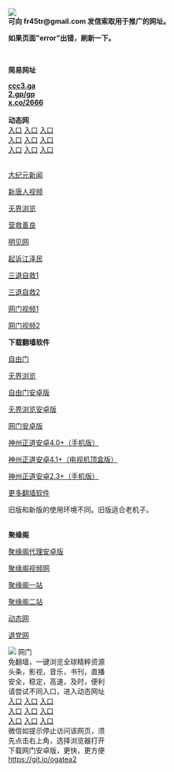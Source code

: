 <td align="center"><a target="_blank" href="https://raw.githubusercontent.com/szzd1/2/master/6.JPG"><img src="https://raw.githubusercontent.com/szzd1/2/master/6.JPG" style="max-width:100%;"></a></td><br>
<strong>可向 fr45tr@gmail.com 发信索取用于推广的网址。</strong>
<p><strong>如果页面"error"出错，刷新一下。</strong></p>
<br>
<p><strong>简易网址</strong></p>
<strong><a href="http://ccc3.ga">ccc3.ga</a></strong><br>
<strong><a href="http://2.gp/gp">2.gp/gp</a></strong><br>
<strong><a href="http://x.co/2666">x.co/2666</a></strong><br>
<br>
<strong>动态网</strong>
<br>
      <a href="http://t.cn/R1Iw0Ut" rel="nofollow">入口</a>
      <a href="http://219.85.107.248/1" rel="nofollow">入口</a>
      <a href="http://vtldn.gpzeukry.ml/70cdtw" rel="nofollow">入口</a><br>
      <a href="http://vtldn.gpzeukry.ml/70ydtw" rel="nofollow">入口</a>
      <a href="http://vtldn.gpzeukry.ml/70ip03dw" rel="nofollow">入口</a>
      <a href="http://vtldn.gpzeukry.ml/70fdtw" rel="nofollow">入口</a><br>
      <a href="http://vtldn.gpzeukry.ml/70sdtw" rel="nofollow">入口</a>
      <a href="http://vtldn.gpzeukry.ml/70ip04dw" rel="nofollow">入口</a>
      <a href="http://vtldn.gpzeukry.ml/70hdtw" rel="nofollow">入口</a><br>

<br>
<p><a href="http://t.cn/R1Iw06K" rel="nofollow">大纪元新闻</a></p>
<p><a href="http://t.cn/R1Iw0Wq" rel="nofollow">新唐人视频</a></p>
<p><a href="http://t.cn/R1Iw0T0" rel="nofollow">无界浏览</a></p>
<p><a href="http://vtldn.gpzeukry.ml/70gqg" rel="nofollow">营救善良</a></p>
<p><a href="http://vtldn.gpzeukry.ml/mjw" rel="nofollow">明见网</a></p>
<p><a href="http://vtldn.gpzeukry.ml/70gsj" rel="nofollow">起诉江泽民</a></p>
<p><a href="http://t.cn/R1Iw0zl">三退自救1</a></p>
<p><a href="http://vtldn.gpzeukry.ml/70gst" rel="nofollow">三退自救2</a></p>
<p><a href="http://t.cn/R1Iwp3o" rel="nofollow">网门视频1</a></p>
<p><a href="http://qoddho.glhtvcy.gq" rel="nofollow">网门视频2</a></p>
<p><strong>下载翻墙软件</strong></p>


<p><a href="https://git.io/fgp" rel="nofollow">自由门</a></p>
<p><a href="https://git.io/vEJlj rel="nofollow">无界浏览</a></p>
<p><a href="https://git.io/fgma" rel="nofollow">自由门安卓版</a></p>
<p><a href="https://s3.amazonaws.com/693/um.apk" rel="nofollow">无界浏览安卓版</a></p>
<p><a href="https://git.io/ogatea2">网门安卓版</a></p>
<p><a href="https://git.io/vQjqe" rel="nofollow">神州正道安卓4.0+（手机版）</a></p>
<p><a href="https://git.io/vAonz" rel="nofollow">神州正道安卓4.1+（电视机顶盒版）</a></p>
<p><a href="https://git.io/vA5GO" rel="nofollow">神州正道安卓2.3+（手机版）</a></p>
<p><a href="https://github.com/bannedbook/fanqiang/wiki">更多翻墙软件</a></p>
旧版和新版的使用环境不同。旧版适合老机子。<br>


<br>
<p><strong>聚缘阁</strong></p>
<p><a href="https://github.com/hao369/a/raw/master/j8.apk">聚缘阁代理安卓版</a></p>
<p><a href="http://we3.521f.cf/9.html" rel="nofollow">聚缘阁视频网</a></p>
<p><a href="http://ju13.521j.cf" rel="nofollow">聚缘阁一站</a></p>
<p><a href="https://jyg888.98uz.ga" rel="nofollow">聚缘阁二站</a></p>
<p><a href="http://we3.521f.cf/524/?3625554" rel="nofollow">动态网</a></p>
<p><a href="http://we3.521f.cf/524/?id=8" rel="nofollow">退党网</a></p>
<td align="center"><a target="_blank" href="https://cloud.githubusercontent.com/assets/11880933/13434984/f430fae2-e012-11e5-814f-c2df1e82b247.jpg"><img src="https://cloud.githubusercontent.com/assets/11880933/13434984/f430fae2-e012-11e5-814f-c2df1e82b247.jpg" style="max-width:100%;"></a></td>
  </tr>
  <tr>
    <td align="center">网门<br>
      免翻墙，一键浏览全球精粹资源<br>
      头条，影视，音乐，书刊，直播<br>
      安全，稳定，高速，及时，便利<br>
    </td>
  </tr><tr>
    <td align="center">请尝试不同入口，进入动态网址<br>      
      <a href="https://s3.us-east-2.amazonaws.com/ogateh/show.htm?from=852" rel="nofollow">入口</a>
      <a href="https://s3.eu-west-2.amazonaws.com/ogatel/show.htm?from=852" rel="nofollow">入口</a>
      <a href="https://s3.amazonaws.com/ogate/show.htm?from=852" rel="nofollow">入口</a><br>
      <a href="https://s3.ap-northeast-2.amazonaws.com/ogates/show.htm?from=852" rel="nofollow">入口</a>
      <a href="https://s3.eu-central-1.amazonaws.com/ogatef/show.htm?from=852" rel="nofollow">入口</a>
      <a href="https://s3.ap-south-1.amazonaws.com/ogatem/show.htm?from=852" rel="nofollow">入口</a><br>
      <a href="https://s3-us-west-1.amazonaws.com/ogaten/show.htm?from=852" rel="nofollow">入口</a>
      <a href="https://s3.ca-central-1.amazonaws.com/ogatec/show.htm?from=852" rel="nofollow">入口</a>
      <a href="https://s3-ap-northeast-1.amazonaws.com/ogatet/show.htm?from=852" rel="nofollow">入口</a><br>
      微信如提示停止访问该网页，须<br>
      先点击右上角，选择浏览器打开<br>
    </td>
  </tr>
  <tr>
    <td align="center">
      下载网门安卓版，更快，更方便<br><a href="https://raw.githubusercontent.com/oGate2/up/master/oGate.apk" rel="nofollow">https://git.io/ogatea2</a><br>

